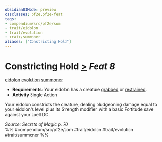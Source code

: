 ```yaml
---
obsidianUIMode: preview
cssclasses: pf2e,pf2e-feat
tags:
- compendium/src/pf2e/som
- trait/eidolon
- trait/evolution
- trait/summoner
aliases: ["Constricting Hold"]
---
```

# Constricting Hold  [>](rules/core-rulebook/chapter-9-playing-the-game.md#Actions "Single Action") *Feat 8*  
[eidolon](rules/traits/eidolon-som.md "Eidolon Creature Type Trait")  [evolution](rules/traits/evolution-som.md "Evolution Feat Trait")  [summoner](rules/traits/summoner-som.md "Summoner Class Trait")  

- **Requirements**: Your eidolon has a creature [grabbed](rules/conditions.md#Grabbed) or [restrained](rules/conditions.md#Restrained).
- **Activity** Single Action

Your eidolon constricts the creature, dealing bludgeoning damage equal to your eidolon's level plus its Strength modifier, with a basic Fortitude save against your spell DC.

*Source: Secrets of Magic p. 70*  
%% #compendium/src/pf2e/som #trait/eidolon #trait/evolution #trait/summoner %%